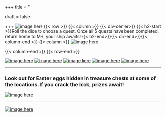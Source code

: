 +++
title = ''

draft = false


+++
![image here](../images/explorer.png#center)
{{< row >}}
{{< column >}}
{{< div-center>}} {{< h2-start >}}Roll the dice to choose a quest. Once all 5 quests have been completed, return home to MH, your ship awaits! {{< h2-end>}}{{< div-end>}}{{< column-end >}}
{{< column >}}
![image here](../images/dice.png#center)

{{< column-end >}}
{{< row-end >}}

[![image here](../images/explorer-1.png#center)](../explorer-1)
[![image here](../images/explorer-2.png#center)](../explorer-2)
[![image here](../images/explorer-3.png#center)](../explorer-3)
[![image here](../images/explorer-4.png#center)](../explorer-4)
[![image here](../images/explorer-5.png#center)](../explorer-5)
___

### Look out for Easter eggs hidden in treasure chests at some of the locations. If you crack the lock, prizes await!
 [![image here](../images/chest-3.png#center)](../easter)

___

[![image here](../images/lost-icon.png#center)](../lost)